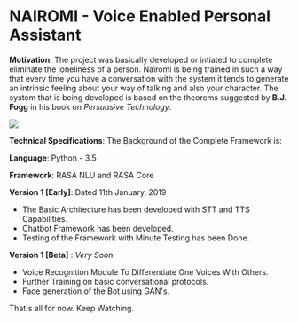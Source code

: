 # NAIROMI - **Voice Enabled Personal Assistant**

**Motivation**: The project was basically developed or intiated to complete eliminate the loneliness of a person. Nairomi is being trained in such a way that every time you have a conversation with the system it tends to generate an intrinsic feeling about your way of talking and also your character. The system that is being developed is based on the theorems suggested by **B.J. Fogg** in his book on *Persuasive Technology*.

![](https://pngimage.net/wp-content/uploads/2018/05/artificial-intelligence-png-1.png)

**Technical Specifications**: The Background of the Complete Framework is:

**Language**: Python - 3.5

**Framework**: RASA NLU and RASA Core

**Version 1 [Early]**: Dated 11th January, 2019
- The Basic Architecture has been developed with STT and TTS Capabilities. 
- Chatbot Framework has been developed. 
- Testing of the Framework with Minute Testing has been Done.

**Version 1 [Beta]** : *Very Soon*
- Voice Recognition Module To Differentiate One Voices With Others.
- Further Training on basic conversational protocols.
- Face generation of the Bot using GAN's.

That's all for now. Keep Watching.



